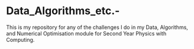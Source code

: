 # Data_Algorithms_etc.-
This is my repository for any of the challenges I do in my Data, Algorithms, and Numerical Optimisation module for Second Year Physics with Computing.
